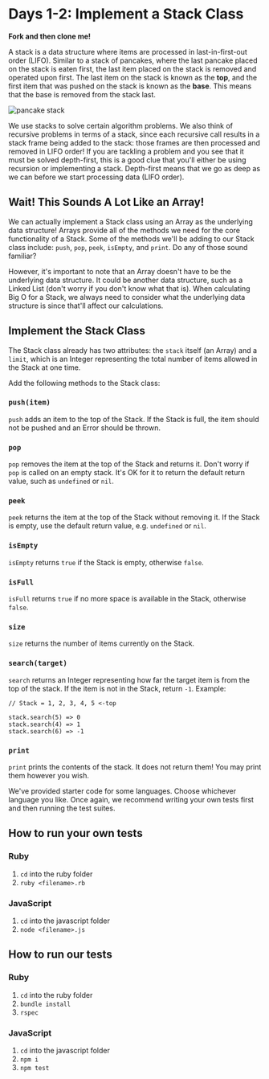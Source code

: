# Days 1-2: Implement a Stack Class

**Fork and then clone me!**

A stack is a data structure where items are processed in last-in-first-out order (LIFO). Similar to a stack of pancakes, where the last pancake placed on the stack is eaten first, the last item placed on the stack is removed and operated upon first. The last item on the stack is known as the **top**, and the first item that was pushed on the stack is known as the **base**. This means that the base is removed from the stack last.

![pancake stack](https://curriculum-content.s3.amazonaws.com/data-structures-and-algorithms/what-is-a-stack/pancakes.png)

We use stacks to solve certain algorithm problems. We also think of recursive problems in terms of a stack, since each recursive call results in a stack frame being added to the stack: those frames are then processed and removed in LIFO order! If you are tackling a problem and you see that it must be solved depth-first, this is a good clue that you'll either be using recursion or implementing a stack. Depth-first means that we go as deep as we can before we start processing data (LIFO order).

## Wait! This Sounds A Lot Like an Array!

We can actually implement a Stack class using an Array as the underlying data structure! Arrays provide all of the methods we need for the core functionality of a Stack. Some of the methods we'll be adding to our Stack class include: `push`, `pop`, `peek`, `isEmpty`, and `print`. Do any of those sound familiar?

However, it's important to note that an Array doesn't have to be the underlying data structure. It could be another data structure, such as a Linked List (don't worry if you don't know what that is). When calculating Big O for a Stack, we always need to consider what the underlying data structure is since that'll affect our calculations.

## Implement the Stack Class

The Stack class already has two attributes: the `stack` itself (an Array) and a `limit`, which is an Integer representing the total number of items allowed in the Stack at one time.

Add the following methods to the Stack class:

### `push(item)`

`push` adds an item to the top of the Stack. If the Stack is full, the item should not be pushed and an Error should be thrown.

### `pop`

`pop` removes the item at the top of the Stack and returns it. Don't worry if `pop` is called on an empty stack. It's OK for it to return the default return value, such as `undefined` or `nil`.

### `peek`

`peek` returns the item at the top of the Stack without removing it. If the Stack is empty, use the default return value, e.g. `undefined` or `nil`.

### `isEmpty`

`isEmpty` returns `true` if the Stack is empty, otherwise `false`.

### `isFull`

`isFull` returns `true` if no more space is available in the Stack, otherwise `false`.

### `size`

`size` returns the number of items currently on the Stack.

### `search(target)`

`search` returns an Integer representing how far the target item is from the top of the stack. If the item is not in the Stack, return `-1`. Example:

```
// Stack = 1, 2, 3, 4, 5 <-top

stack.search(5) => 0
stack.search(4) => 1
stack.search(6) => -1
```

### `print`

`print` prints the contents of the stack. It does not return them! You may print them however you wish.

We've provided starter code for some languages. Choose whichever language you like. Once again, we recommend writing your own tests first and then running the test suites.

## How to run your own tests

### Ruby

1. `cd` into the ruby folder
2. `ruby <filename>.rb`

### JavaScript

1. `cd` into the javascript folder
2. `node <filename>.js`

## How to run our tests

### Ruby

1. `cd` into the ruby folder
2. `bundle install`
3. `rspec`

### JavaScript

1. `cd` into the javascript folder
2. `npm i`
3. `npm test`
